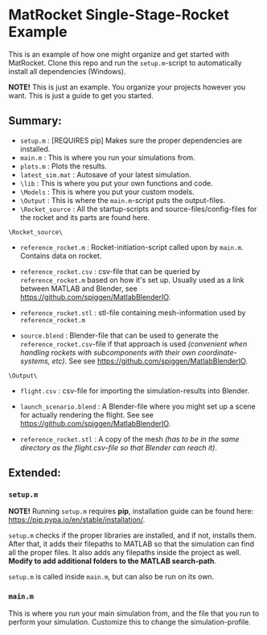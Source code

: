 # MatRocket Single-Stage-Rocket Example
This is an example of how one might organize and get started with MatRocket. Clone this repo and run the ```setup.m```-script to automatically install all dependencies (Windows).

**NOTE!** This is just an example. You organize your projects however you want. This is just a guide to get you started.

## Summary:

* ```setup.m``` : [REQUIRES pip] Makes sure the proper dependencies are installed.
* ```main.m``` : This is where you run your simulations from.
* ```plots.m``` : Plots the results.
* ```latest_sim.mat``` : Autosave of your latest simulation.
* ```\lib``` : This is where you put your own functions and code.
* ```\Models``` : This is where you put your custom models.
* ```\Output``` : This is where the ```main.m```-script puts the output-files.
* ```\Rocket_source``` : All the startup-scripts and source-files/config-files for the rocket and its parts are found here.

```\Rocket_source\```

* ```reference_rocket.m``` : Rocket-initiation-script called upon by ```main.m```. Contains data on rocket.

* ```reference_rocket.csv``` : csv-file that can be queried by ```reference_rocket.m``` based on how it's set up. Usually used as a link between MATLAB and Blender, see https://github.com/spiggen/MatlabBlenderIO.

* ```reference_rocket.stl``` : stl-file containing mesh-information used by ```reference_rocket.m```

* ```source.blend``` : Blender-file that can be used to generate the ```reference_rocket.csv```-file if that approach is used *(convenient when handling rockets with subcomponents with their own coordinate-systems, etc)*. See see https://github.com/spiggen/MatlabBlenderIO.

```\Output\```

* ```flight.csv``` : csv-file for importing the simulation-results into Blender.

* ```launch_scenario.blend``` : A Blender-file where you might set up a scene for actually rendering the flight. See see https://github.com/spiggen/MatlabBlenderIO.

* ```reference_rocket.stl``` : A copy of the mesh *(has to be in the same directory as the flight.csv-file so that Blender can reach it)*.


## Extended:


### ```setup.m```

**NOTE!** Running ```setup.m``` requires **pip**, installation guide can be found here: https://pip.pypa.io/en/stable/installation/.

```setup.m``` checks if the proper libraries are installed, and if not, installs them. After that, it adds their filepaths to MATLAB so that the simulation can find all the proper files. It also adds any filepaths inside the project as well. **Modify to add additional folders to the MATLAB search-path**.


```setup.m``` is called inside ```main.m```, but can also be run on its own.



### ```main.m```

This is where you run your main simulation from, and the file that you run to perform your simulation. Customize this to change the simulation-profile.



